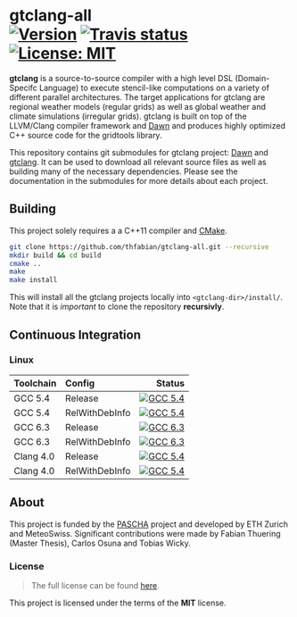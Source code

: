 gtclang-all <br/> <a target="_blank" href="http://semver.org">![Version][Version.Badge]</a> <a target="_blank" href="https://travis-ci.org/thfabian/dawn">![Travis status][TravisCI.Badge]</a> <a target="_blank" href="https://opensource.org/licenses/MIT">![License: MIT][MIT.License]</a>
===========

**gtclang** is a source-to-source compiler with a high level DSL (Domain-Specifc Language) to execute stencil-like computations on a variety of different parallel architectures. The target applications for gtclang are regional weather models (regular grids) as well as global weather and climate simulations (irregular grids). gtclang is built on top of the LLVM/Clang compiler framework and [Dawn](https://github.com/MeteoSwiss-APN/dawn) and produces highly optimized C++ source code for the gridtools library.

This repository contains git submodules for gtclang project: [Dawn](https://github.com/MeteoSwiss-APN/dawn) and [gtclang](https://github.com/MeteoSwiss-APN/gtclang). It can be used to download all relevant source files as well as building many of the necessary dependencies. Please see the documentation in the submodules for more details about each project.

## Building

This project solely requires a a C++11 compiler and [CMake](https://cmake.org/).

```bash
git clone https://github.com/thfabian/gtclang-all.git --recursive
mkdir build && cd build
cmake ..
make
make install
```

This will install all the gtclang projects locally into `<gtclang-dir>/install/`. Note that it is *important* to clone the repository **recursivly**.

## Continuous Integration

### Linux

|  Toolchain   | Config         |                                                     Status                                                          |
|:-------------|:---------------|--------------------------------------------------------------------------------------------------------------------:|
| GCC 5.4      | Release        |  <a target="_blank" href="https://travis-ci.org/thfabian/gtclang-all">![GCC 5.4][GCC_54_Release.Badge]</a>          |
| GCC 5.4      | RelWithDebInfo |  <a target="_blank" href="https://travis-ci.org/thfabian/gtclang-all">![GCC 5.4][GCC_54_RelWithDebInfo.Badge]</a>   |
| GCC 6.3      | Release        |  <a target="_blank" href="https://travis-ci.org/thfabian/gtclang-all">![GCC 6.3][GCC_63_Release.Badge]</a>          |
| GCC 6.3      | RelWithDebInfo |  <a target="_blank" href="https://travis-ci.org/thfabian/gtclang-all">![GCC 6.3][GCC_63_RelWithDebInfo.Badge]</a>   |
| Clang 4.0    | Release        |  <a target="_blank" href="https://travis-ci.org/thfabian/gtclang-all">![GCC 5.4][Clang_40_Release.Badge]</a>        |
| Clang 4.0    | RelWithDebInfo |  <a target="_blank" href="https://travis-ci.org/thfabian/gtclang-all">![GCC 5.4][Clang_40_RelWithDebInfo.Badge]</a> |

## About

This project is funded by the [PASCHA](http://www.pasc-ch.org/projects/2017-2020/pascha) project and developed by ETH Zurich and MeteoSwiss.
Significant contributions were made by Fabian Thuering (Master Thesis), Carlos Osuna and Tobias Wicky. 

### License

> The full license can be found [here](https://opensource.org/licenses/MIT).

This project is licensed under the terms of the **MIT** license.

<!-- Links -->
[TravisCI]: https://travis-ci.org/thfabian/gtclang-all
[TravisCI.Badge]: https://travis-ci.org/thfabian/gtclang-all.svg?branch=master
[Documentation.Badge]: https://img.shields.io/badge/documentation-link-blue.svg
[MIT.License]: https://img.shields.io/badge/License-MIT-blue.svg
[Version.Badge]: https://badge.fury.io/gh/thfabian%2Fgtclang-all.svg
[GCC_54_Release.Badge]: https://travis-matrix-badges.herokuapp.com/repos/thfabian/gtclang-all/branches/master/3
[GCC_54_RelWithDebInfo.Badge]: https://travis-matrix-badges.herokuapp.com/repos/thfabian/gtclang-all/branches/master/4
[GCC_63_Release.Badge]: https://travis-matrix-badges.herokuapp.com/repos/thfabian/gtclang-all/branches/master/5
[GCC_63_RelWithDebInfo.Badge]: https://travis-matrix-badges.herokuapp.com/repos/thfabian/gtclang-all/branches/master/6
[Clang_40_Release.Badge]: https://travis-matrix-badges.herokuapp.com/repos/thfabian/gtclang-all/branches/master/7
[Clang_40_RelWithDebInfo.Badge]: https://travis-matrix-badges.herokuapp.com/repos/thfabian/gtclang-all/branches/master/8